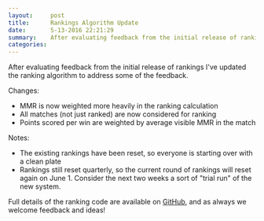 ```yaml
---
layout:     post
title:      Rankings Algorithm Update
date:       5-13-2016 22:21:29
summary:    After evaluating feedback from the initial release of rankings I've updated the ranking algorithm to address some of the feedback.
categories: 
---
```


After evaluating feedback from the initial release of rankings I've updated the ranking algorithm to address some of the feedback.

Changes:
 * MMR is now weighted more heavily in the ranking calculation
 * All matches (not just ranked) are now considered for ranking
 * Points scored per win are weighted by average visible MMR in the match

Notes:
 * The existing rankings have been reset, so everyone is starting over with a clean plate
 * Rankings still reset quarterly, so the current round of rankings will reset again on June 1.  Consider the next two weeks a sort of "trial run" of the new system.

Full details of the ranking code are available on [GitHub](https://github.com/yasp-dota/yasp), and as always we welcome feedback and ideas!

